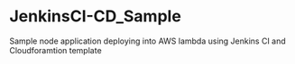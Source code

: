 # JenkinsCI-CD_Sample
Sample node application deploying into AWS lambda using Jenkins CI and Cloudforamtion template
